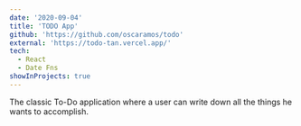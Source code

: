 ```yaml
---
date: '2020-09-04'
title: 'TODO App'
github: 'https://github.com/oscaramos/todo'
external: 'https://todo-tan.vercel.app/'
tech:
  - React
  - Date Fns
showInProjects: true
---
```


The classic To-Do application where a user can write down all the things he wants to accomplish.
